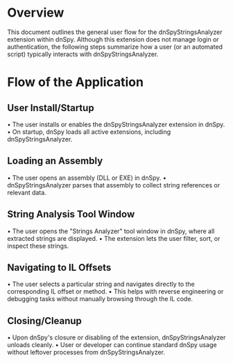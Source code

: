 # Overview
This document outlines the general user flow for the dnSpyStringsAnalyzer extension within dnSpy. Although this extension does not manage login or authentication, the following steps summarize how a user (or an automated script) typically interacts with dnSpyStringsAnalyzer.

# Flow of the Application

## User Install/Startup
• The user installs or enables the dnSpyStringsAnalyzer extension in dnSpy.
• On startup, dnSpy loads all active extensions, including dnSpyStringsAnalyzer.

## Loading an Assembly
• The user opens an assembly (DLL or EXE) in dnSpy.
• dnSpyStringsAnalyzer parses that assembly to collect string references or relevant data.

## String Analysis Tool Window
• The user opens the "Strings Analyzer" tool window in dnSpy, where all extracted strings are displayed.
• The extension lets the user filter, sort, or inspect these strings.

## Navigating to IL Offsets
• The user selects a particular string and navigates directly to the corresponding IL offset or method.
• This helps with reverse engineering or debugging tasks without manually browsing through the IL code.

## Closing/Cleanup
• Upon dnSpy's closure or disabling of the extension, dnSpyStringsAnalyzer unloads cleanly.
• User or developer can continue standard dnSpy usage without leftover processes from dnSpyStringsAnalyzer.
